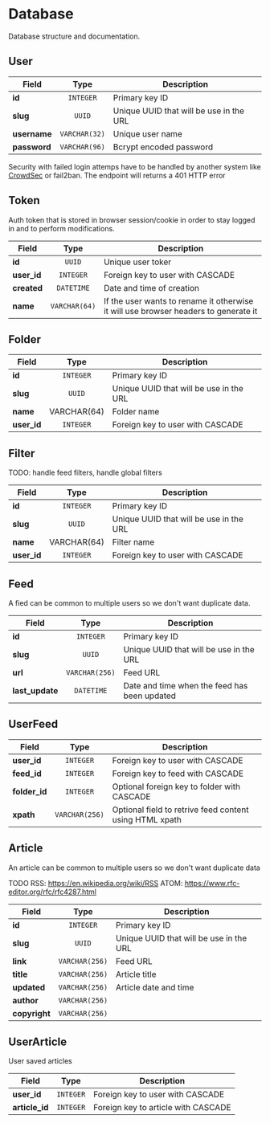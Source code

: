 # Database

Database structure and documentation.

## User

| Field | Type | Description |
|-------|:----:|-------------|
| **id** | `INTEGER` | Primary key ID |
| **slug** | `UUID` | Unique UUID that will be use in the URL |
| **username** | `VARCHAR(32)` | Unique user name |
| **password** | `VARCHAR(96)` | Bcrypt encoded password |

Security with failed login attemps have to be handled by another system like [CrowdSec](https://www.crowdsec.net/) or fail2ban. The endpoint will returns a 401 HTTP error

## Token

Auth token that is stored in browser session/cookie in order to stay logged in and to perform modifications.

| Field | Type | Description |
|-------|:----:|-------------|
| **id** | `UUID` | Unique user toker |
| **user_id** | `INTEGER` | Foreign key to user with CASCADE |
| **created** | `DATETIME` | Date and time of creation |
| **name** | `VARCHAR(64)` | If the user wants to rename it otherwise it will use browser headers to generate it |

## Folder

| Field | Type | Description |
|-------|:----:|-------------|
| **id** | `INTEGER` | Primary key ID |
| **slug** | `UUID` | Unique UUID that will be use in the URL |
| **name** | VARCHAR(64) | Folder name |
| **user_id** | `INTEGER` | Foreign key to user with CASCADE |

## Filter

TODO: handle feed filters, handle global filters

| Field | Type | Description |
|-------|:----:|-------------|
| **id** | `INTEGER` | Primary key ID |
| **slug** | `UUID` | Unique UUID that will be use in the URL |
| **name** | VARCHAR(64) | Filter name |
| **user_id** | `INTEGER` | Foreign key to user with CASCADE |

## Feed

A fied can be common to multiple users so we don't want duplicate data.

| Field | Type | Description |
|-------|:----:|-------------|
| **id** | `INTEGER` | Primary key ID |
| **slug** | `UUID` | Unique UUID that will be use in the URL |
| **url** | `VARCHAR(256)` | Feed URL |
| **last_update** | `DATETIME` | Date and time when the feed has been updated |

## UserFeed

| Field | Type | Description |
|-------|:----:|-------------|
| **user_id** | `INTEGER` | Foreign key to user with CASCADE |
| **feed_id** | `INTEGER` | Foreign key to feed with CASCADE |
| **folder_id** | `INTEGER` | Optional foreign key to folder with CASCADE |
| **xpath** | `VARCHAR(256)` | Optional field to retrive feed content using HTML xpath |

## Article

An article can be common to multiple users so we don't want duplicate data

TODO
RSS: https://en.wikipedia.org/wiki/RSS
ATOM: https://www.rfc-editor.org/rfc/rfc4287.html

| Field | Type | Description |
|-------|:----:|-------------|
| **id** | `INTEGER` | Primary key ID |
| **slug** | `UUID` | Unique UUID that will be use in the URL |
| **link** | `VARCHAR(256)` | Feed URL |
| **title** | `VARCHAR(256)` | Article title |
| **updated** | `VARCHAR(256)` | Article date and time
| **author** | `VARCHAR(256)` |  |
| **copyright** | `VARCHAR(256)` |  |

## UserArticle

User saved articles

| Field | Type | Description |
|-------|:----:|-------------|
| **user_id** | `INTEGER` | Foreign key to user with CASCADE |
| **article_id** | `INTEGER` | Foreign key to article with CASCADE |
